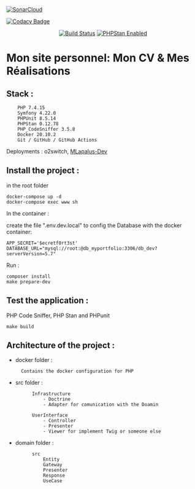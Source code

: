 [![SonarCloud](https://sonarcloud.io/images/project_badges/sonarcloud-black.svg)](https://sonarcloud.io/dashboard?id=Mlapalus_myportfolio)

[![Codacy Badge](https://app.codacy.com/project/badge/Grade/2b6abd59a5d84389af160c01e04dc944)](https://www.codacy.com/gh/Mlapalus/myportfolio/dashboard?utm_source=github.com&amp;utm_medium=referral&amp;utm_content=Mlapalus/myportfolio&amp;utm_campaign=Badge_Grade)

<p align="center">
	<a href="http://mlapalus-dev.fr"><img src="https://img.shields.io/github/checks-status/Mlapalus/myportfolio/main" alt="Build Status"></a>
	<a href="https://phpstan.org/"><img src="https://img.shields.io/badge/PHPStan-enabled-brightgreen.svg?style=flat" alt="PHPStan Enabled"></a>
</p>


# Mon site personnel: Mon CV & Mes Réalisations
## Stack :
        PHP 7.4.15
        Symfony 4.22.0
        PHPUnit 8.5.14
        PHPStan 0.12.78
        PHP_CodeSniffer 3.5.8
        Docker 20.10.2
        Git / GitHub / GitHub Actions
        
 Deployments : o2switch, [MLapalus-Dev](http://mlapalus-dev.fr)
         
        

## Install the project : 

in the root folder
```shell script
docker-compose up -d
docker-compose exec www sh
```

In the container :

create the file ".env.dev.local"  to config the Database with the docker container:
```dotenv
APP_SECRET='$ecretf0rt3st'
DATABASE_URL="mysql://root:@db_myportfolio:3306/db_dev?serverVersion=5.7"
```
Run :
```shell script
composer install
make prepare-dev
```

## Test the application : 
PHP Code Sniffer, PHP Stan and PHPunit
```shell script
make build
```

## Architecture of the project :

- docker folder : 

        Contains the docker configuration for PHP

- src folder :

            Infrastructure 
                - Doctrine  
                - Adapter for comunication with the Doamin 

            UserInterface
                - Controller
                - Presenter
                - Viewer for implement Twig or someone else
            

- domain folder :
            
            src
                Entity
                Gateway
                Presenter
                Response
                UseCase



